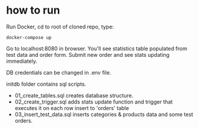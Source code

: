 # how to run

Run Docker, cd to root of cloned repo, type:
```
docker-compose up 
```

Go to localhost:8080 in browser. You'll see statistics table populated from test data and order form. 
Submit new order and see stats updating immediately.

DB credentials can be changed in .env file.

initdb folder contains sql scripts. 
- 01_create_tables.sql creates database structure.
- 02_create_trigger.sql adds stats update function and trigger that executes it on each row insert to 'orders' table
- 03_insert_test_data.sql inserts categories & products data and some test orders.
